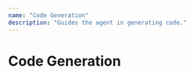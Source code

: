 ```yaml
---
name: "Code Generation"
description: "Guides the agent in generating code."
---
```

# Code Generation
